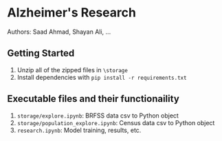 # Alzheimer's Research
Authors: Saad Ahmad, Shayan Ali, ...

## Getting Started

1. Unzip all of the zipped files in `\storage`
2. Install dependencies with `pip install -r requirements.txt`

## Executable files and their functionaility

1. `storage/explore.ipynb`: BRFSS data csv to Python object
2. `storage/population_explore.ipynb`: Census data csv to Python object
3. `research.ipynb`: Model training, results, etc.
